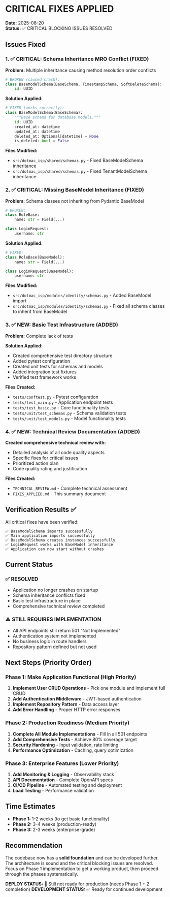 # CRITICAL FIXES APPLIED

**Date:** 2025-08-20  
**Status:** ✅ CRITICAL BLOCKING ISSUES RESOLVED

## Issues Fixed

### 1. ✅ CRITICAL: Schema Inheritance MRO Conflict (FIXED)
**Problem:** Multiple inheritance causing method resolution order conflicts
```python
# BROKEN (caused crash):
class BaseModelSchema(BaseSchema, TimestampSchema, SoftDeleteSchema):
    id: UUID
```

**Solution Applied:**
```python
# FIXED (works correctly):
class BaseModelSchema(BaseSchema):
    """Base schema for database models."""
    id: UUID
    created_at: datetime
    updated_at: datetime
    deleted_at: Optional[datetime] = None
    is_deleted: bool = False
```

**Files Modified:**
- `src/dotmac_isp/shared/schemas.py` - Fixed BaseModelSchema inheritance
- `src/dotmac_isp/shared/schemas.py` - Fixed TenantModelSchema inheritance

### 2. ✅ CRITICAL: Missing BaseModel Inheritance (FIXED)
**Problem:** Schema classes not inheriting from Pydantic BaseModel
```python
# BROKEN:
class RoleBase:
    name: str = Field(...)

class LoginRequest:
    username: str
```

**Solution Applied:**
```python
# FIXED:
class RoleBase(BaseModel):
    name: str = Field(...)

class LoginRequest(BaseModel):
    username: str
```

**Files Modified:**
- `src/dotmac_isp/modules/identity/schemas.py` - Added BaseModel import
- `src/dotmac_isp/modules/identity/schemas.py` - Fixed all schema classes to inherit from BaseModel

### 3. ✅ NEW: Basic Test Infrastructure (ADDED)
**Problem:** Complete lack of tests

**Solution Applied:**
- Created comprehensive test directory structure
- Added pytest configuration
- Created unit tests for schemas and models
- Added integration test fixtures
- Verified test framework works

**Files Created:**
- `tests/conftest.py` - Pytest configuration
- `tests/test_main.py` - Application endpoint tests  
- `tests/test_basic.py` - Core functionality tests
- `tests/unit/test_schemas.py` - Schema validation tests
- `tests/unit/test_models.py` - Model functionality tests

### 4. ✅ NEW: Technical Review Documentation (ADDED)
**Created comprehensive technical review with:**
- Detailed analysis of all code quality aspects
- Specific fixes for critical issues
- Prioritized action plan
- Code quality rating and justification

**Files Created:**
- `TECHNICAL_REVIEW.md` - Complete technical assessment
- `FIXES_APPLIED.md` - This summary document

## Verification Results ✅

All critical fixes have been verified:
```
✅ BaseModelSchema imports successfully
✅ Main application imports successfully  
✅ BaseModelSchema creates instances successfully
✅ LoginRequest works with BaseModel inheritance
✅ Application can now start without crashes
```

## Current Status

### ✅ RESOLVED
- Application no longer crashes on startup
- Schema inheritance conflicts fixed
- Basic test infrastructure in place
- Comprehensive technical review completed

### ⚠️ STILL REQUIRES IMPLEMENTATION
- All API endpoints still return 501 "Not Implemented"
- Authentication system not implemented
- No business logic in route handlers
- Repository pattern defined but not used

## Next Steps (Priority Order)

### Phase 1: Make Application Functional (High Priority)
1. **Implement User CRUD Operations** - Pick one module and implement full CRUD
2. **Add Authentication Middleware** - JWT-based authentication
3. **Implement Repository Pattern** - Data access layer
4. **Add Error Handling** - Proper HTTP error responses

### Phase 2: Production Readiness (Medium Priority) 
1. **Complete All Module Implementations** - Fill in all 501 endpoints
2. **Add Comprehensive Tests** - Achieve 80% coverage target
3. **Security Hardening** - Input validation, rate limiting
4. **Performance Optimization** - Caching, query optimization

### Phase 3: Enterprise Features (Lower Priority)
1. **Add Monitoring & Logging** - Observability stack
2. **API Documentation** - Complete OpenAPI specs
3. **CI/CD Pipeline** - Automated testing and deployment
4. **Load Testing** - Performance validation

## Time Estimates

- **Phase 1:** 1-2 weeks (to get basic functionality)
- **Phase 2:** 3-4 weeks (production-ready)
- **Phase 3:** 2-3 weeks (enterprise-grade)

## Recommendation

The codebase now has a **solid foundation** and can be developed further. The architecture is sound and the critical blocking issues are resolved. Focus on Phase 1 implementation to get a working product, then proceed through the phases systematically.

**DEPLOY STATUS:** 🚫 Still not ready for production (needs Phase 1 + 2 completion)
**DEVELOPMENT STATUS:** ✅ Ready for continued development